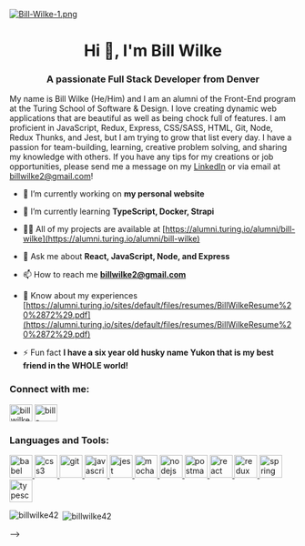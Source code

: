 [![Bill-Wilke-1.png](https://i.postimg.cc/xjtpK9fb/Bill-Wilke-1.png)](https://postimg.cc/qg6GrVCk)

<h1 align="center">Hi 👋, I'm Bill Wilke</h1>
<h3 align="center">A passionate Full Stack Developer from Denver</h3>

My name is Bill Wilke (He/Him) and I am an alumni of the Front-End program at the Turing School of Software & Design. I love creating dynamic web applications that are beautiful as well as being chock full of features. I am proficient in JavaScript, Redux, Express, CSS/SASS, HTML, Git, Node, Redux Thunks, and Jest, but I am trying to grow that list every day. I have a passion for team-building, learning, creative problem solving, and sharing my knowledge with others. If you have any tips for my creations or job opportunities, please send me a message on my [LinkedIn](https://www.linkedin.com/in/bill-wilke) or via email at billwilke2@gmail.com!

- 🔭 I’m currently working on **my personal website**

- 🌱 I’m currently learning **TypeScript, Docker, Strapi**

- 👨‍💻 All of my projects are available at [https://alumni.turing.io/alumni/bill-wilke](https://alumni.turing.io/alumni/bill-wilke)

- 💬 Ask me about **React, JavaScript, Node, and Express**

- 📫 How to reach me **billwilke2@gmail.com**

- 📄 Know about my experiences [https://alumni.turing.io/sites/default/files/resumes/BillWilkeResume%20%2872%29.pdf](https://alumni.turing.io/sites/default/files/resumes/BillWilkeResume%20%2872%29.pdf)

- ⚡ Fun fact **I have a six year old husky name Yukon that is my best friend in the WHOLE world!**

<h3 align="left">Connect with me:</h3>
<p align="left">
<a href="https://twitter.com/billwilke720" target="blank"><img align="center" src="https://cdn.jsdelivr.net/npm/simple-icons@3.0.1/icons/twitter.svg" alt="billwilke720" height="30" width="40" /></a>
<a href="https://linkedin.com/in/bill-wilke" target="blank"><img align="center" src="https://cdn.jsdelivr.net/npm/simple-icons@3.0.1/icons/linkedin.svg" alt="bill-wilke" height="30" width="40" /></a>
</p>

<h3 align="left">Languages and Tools:</h3>
<p align="left"> <a href="https://babeljs.io/" target="_blank"> <img src="https://www.vectorlogo.zone/logos/babeljs/babeljs-icon.svg" alt="babel" width="40" height="40"/> </a> <a href="https://www.w3schools.com/css/" target="_blank"> <img src="https://devicons.github.io/devicon/devicon.git/icons/css3/css3-original-wordmark.svg" alt="css3" width="40" height="40"/> </a> <a href="https://git-scm.com/" target="_blank"> <img src="https://www.vectorlogo.zone/logos/git-scm/git-scm-icon.svg" alt="git" width="40" height="40"/> </a> <a href="https://developer.mozilla.org/en-US/docs/Web/JavaScript" target="_blank"> <img src="https://devicons.github.io/devicon/devicon.git/icons/javascript/javascript-original.svg" alt="javascript" width="40" height="40"/> </a> <a href="https://jestjs.io" target="_blank"> <img src="https://www.vectorlogo.zone/logos/jestjsio/jestjsio-icon.svg" alt="jest" width="40" height="40"/> </a> <a href="https://mochajs.org" target="_blank"> <img src="https://www.vectorlogo.zone/logos/mochajs/mochajs-icon.svg" alt="mocha" width="40" height="40"/> </a> <a href="https://nodejs.org" target="_blank"> <img src="https://devicons.github.io/devicon/devicon.git/icons/nodejs/nodejs-original-wordmark.svg" alt="nodejs" width="40" height="40"/> </a> <a href="https://postman.com" target="_blank"> <img src="https://www.vectorlogo.zone/logos/getpostman/getpostman-icon.svg" alt="postman" width="40" height="40"/> </a> <a href="https://reactjs.org/" target="_blank"> <img src="https://devicons.github.io/devicon/devicon.git/icons/react/react-original-wordmark.svg" alt="react" width="40" height="40"/> </a> <a href="https://redux.js.org" target="_blank"> <img src="https://devicons.github.io/devicon/devicon.git/icons/redux/redux-original.svg" alt="redux" width="40" height="40"/> </a> <a href="https://spring.io/" target="_blank"> <img src="https://www.vectorlogo.zone/logos/springio/springio-icon.svg" alt="spring" width="40" height="40"/> </a> <a href="https://www.typescriptlang.org/" target="_blank"> <img src="https://devicons.github.io/devicon/devicon.git/icons/typescript/typescript-original.svg" alt="typescript" width="40" height="40"/> </a> </p>

<p><img align="left" src="https://github-readme-stats.vercel.app/api/top-langs?username=billwilke42&show_icons=true&locale=en&layout=compact" alt="billwilke42" /></p>

<p>&nbsp;<img align="center" src="https://github-readme-stats.vercel.app/api?username=billwilke42&show_icons=true&locale=en" alt="billwilke42" /></p>
-->
